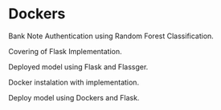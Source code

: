 # Dockers

Bank Note Authentication using Random Forest Classification.

Covering of Flask Implementation.

Deployed model using Flask and Flassger.

Docker instalation with implementation.

Deploy model using Dockers and Flask.

